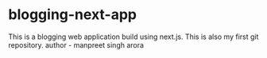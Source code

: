 # blogging-next-app
This is a blogging web application build using next.js. This is also my first git repository.
author - manpreet singh arora
